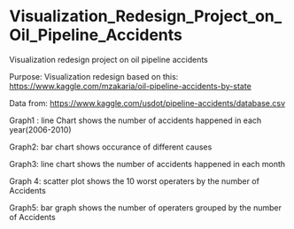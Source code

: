 # Visualization_Redesign_Project_on_Oil_Pipeline_Accidents
Visualization redesign project on oil pipeline accidents

Purpose: Visualization redesign based on this: https://www.kaggle.com/mzakaria/oil-pipeline-accidents-by-state

Data from: https://www.kaggle.com/usdot/pipeline-accidents/database.csv

Graph1 : line Chart shows the number of accidents happened in each year(2006-2010)

Graph2: bar chart shows occurance of different causes

Graph3: line chart shows the number of accidents happened in each month

Graph 4: scatter plot shows the 10 worst operaters by the number of Accidents

Graph5: bar graph shows the number of operaters grouped by the number of Accidents

